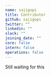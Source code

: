 ```yaml
---
name: sajigopi
title: Contributor
github: sajigopi
twitter: ""
linkedin: ""
slack: ""
joining_date: ""
core: false
intern: false
operations: false
---
```


Still waiting for this
